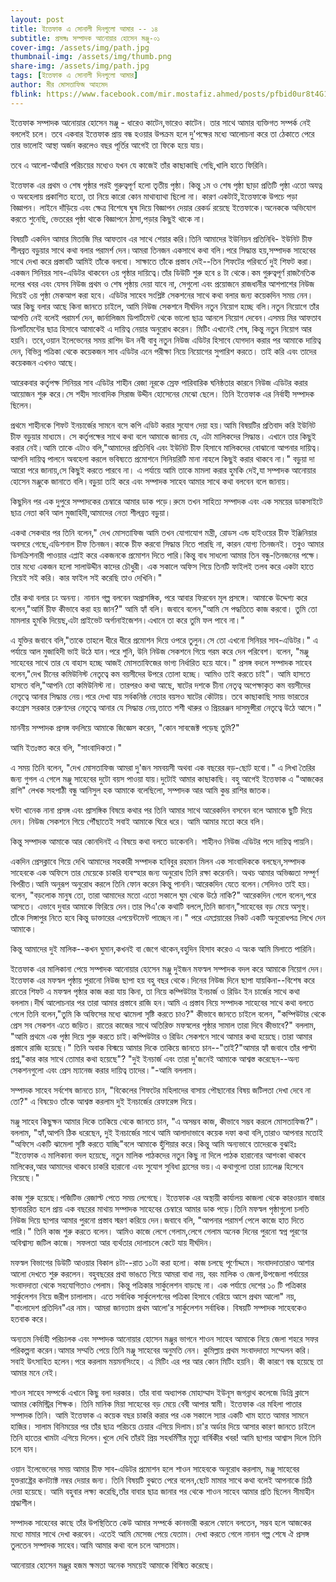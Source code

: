 ```yaml
---
layout: post
title: ইত্তেফাক এ সোনালী দিনগুলো আমার -- ১৪
subtitle: প্রসঙ্গঃ সম্পাদক আনোয়ার হোসেন মঞ্জু-০১
cover-img: /assets/img/path.jpg
thumbnail-img: /assets/img/thumb.png
share-img: /assets/img/path.jpg
tags: [ইত্তেফাক এ সোনালী দিনগুলো আমার]
author: মীর মোসতাফিজ আহমেদ
fblink: https://www.facebook.com/mir.mostafiz.ahmed/posts/pfbid0ur8t4G13bP1Nx7k6oJWxWTbeEcm5hMPWkJTca2PAR21WgfxwDVGG7MeBqAw4tiH5l
---
```

<p>
ইত্তেফাক সম্পাদক আনোয়ার হোসেন মঞ্জু - ধারেও কাটেন,ভারেও কাটেন। তার সাথে আমার ব্যক্তিগত সম্পর্ক নেই বললেই চলে।
তবে একবার ইত্তেফাক প্রায় বন্ধ হওয়ার উপক্রম হলে দু'পক্ষের মধ্যে আলোচনা করে তা ঠেকাতে পেরে তার ভালোই আস্থা অর্জন করলেও বছর পূর্তির আগেই তা ফিকে হয়ে যায়। </p><p>
তবে এ আলো-আঁধারি পরিচয়ের মধ্যেও যখন যে কাজেই তাঁর কাছাকাছি গেছি,খালি হাতে ফিরিনি। </p><p>
ইত্তেফাক এর প্রথম ও শেষ পৃষ্ঠার পরই গুরুত্বপূর্ণ হলো তৃতীয় পৃষ্ঠা। কিন্তু ১ম ও শেষ পৃষ্ঠা ছাড়া প্রতিটি পৃষ্ঠা এতো অযত্ন ও অবহেলায় প্রকাশিত হতো, তা নিয়ে কারো কোন মাথাব্যাথা ছিলো না। 
কারণ একটাই,ইত্তেফাকে উপচে পড়া বিজ্ঞাপন। লাইনে দাঁড়িয়ে এবং ক্ষেত্র বিশেষে ঘুষ দিয়ে বিজ্ঞাপন দেয়ার রেকর্ড রয়েছে ইত্তেফাকে।অনেককে অভিযোগ করতে শুনেছি, ভেতরের পৃষ্ঠা থাকে বিজ্ঞাপনে ঠাসা,পড়ার কিছুই থাকে না। </p><p>
বিষয়টি একদিন আমার মিতাজি মির আফতাব এর সাথে শেয়ার করি।তিনি আমাদের ইউনিয়ন প্রতিনিধি- ইউনিট চীফ শীলব্রত বড়ুয়ার সাথে কথা বলার পরামর্শ দেন।আমরা তিনজন একসাথে কথা বলি।পরে সিদ্ধান্ত হয়,সম্পাদক সাহেবের সাথে দেখা করে প্রস্তাবটি আমিই তাঁকে বলবো। সাক্ষাতে তাঁকে প্রস্তাব দেই--তিন শিফটের পরিবর্তে দুই শিফট করা। একজন সিনিয়র সাব-এডিটর থাকবেন ৩য় পৃষ্ঠার দায়িত্বে।তাঁর ডিউটি শুরু হবে ৪ টা থেকে।কম গুরুত্বপূর্ণ রাজনৈতিক দলের খবর এবং যেসব নিউজ প্রথম ও শেষ পৃষ্ঠায় দেয়া যাবে না, সেগুলো এবং প্রয়োজনে রাজধানীর আশপাশের নিউজ দিয়েই ৩য় পৃষ্ঠা মেকআপ করা হবে। এডিটর সাহেব সংশ্লিষ্ট সেকশনের সাথে কথা বলার জন্য কয়েকদিন সময় নেন। আর কিছু বলার আছে কিনা জানতে চাইলে, আমি নিউজ সেকশনে  দীর্ঘদিন নতুন নিয়োগ হচ্ছে বলি।নতুন নিয়োগে তাঁর আপত্তি নেই বলেই পরামর্শ দেন, জার্নালিজম ডিপার্টমেন্ট থেকে ভালো ছাত্র আনলে নিয়োগ দেবেন।এসময় মির আফতাব ডিপার্টমেন্টের ছাত্র হিসাবে আমাকেই এ দায়িত্ব নেয়ার অনুরোধ করেন। মিটিং এখানেই শেষ, কিন্তু নতুন নিয়োগ আর হয়নি। তবে,ওয়ান ইলেভেনের সময় রাশিদ উন নবী বাবু নতুন নিউজ এডিটর হিসাবে যোগদান করার পর আমাকে দায়িত্ব দেন, বিভিন্ন পত্রিকা থেকে কয়েকজন সাব এডিটর এনে পরীক্ষা নিয়ে নিয়োগের সুপারিশ করতে। তাই করি এবং তাদের কয়েকজন এখনও আছে।</p><p>
আরেকবার কর্তৃপক্ষ সিনিয়র সাব এডিটর শাহীন রেজা নূরকে স্রেফ পারিবারিক ঘনিষ্ঠতার কারনে  নিউজ এডিটর করার আয়োজন শুরু করে।সে শহীদ সাংবাদিক সিরাজ উদ্দীন হোসেনের মেঝো ছেলে। তিনি ইত্তেফাক এর নির্বাহী সম্পাদক ছিলেন। </p><p>    
প্রথমে শাহীনকে শিফট ইনচার্জের সামনে বসে কপি এডিট করার সুযোগ দেয়া হয়।আমি বিষয়টির প্রতিবাদ করি ইউনিট চীফ বড়ুয়ার মাধ্যমে। সে কর্তৃপক্ষের সাথে কথা বলে আমাকে জানায় যে, এটা মালিকদের সিদ্ধান্ত। এখানে তার কিছুই করার নেই।আমি তাকে এটাও বলি,"আমাদের প্রতিনিধি এবং ইউনিট চীফ হিসাবে 
মালিকদের বোঝানো আপনার দায়িত্ব। আপনি দায়িত্ব পালনে অবহেলা করলে ভবিষ্যতে প্রমোশনে সিনিয়রিটি মানা নাহলে কিছুই করার থাকবে না।" বড়ুয়া দা আরো পরে জানায়,সে কিছুই  করতে পারবে না। এ পর্যায়ে আমি তাকে মামলা করার হুমকি দেই,যা সম্পাদক আনোয়ার হোসেন মঞ্জুকে জানাতে বলি।বড়ুয়া তাই করে এবং সম্পাদক সাহেব আমার সাথে কথা বলবেন বলে জানায়। </p><p>
কিছুদিন পর এক দুপুরে সম্পাদকের চেম্বারে আমার ডাক পড়ে।রুমে তখন সাহিত্য সম্পাদক এবং এক সময়ের ডাকসাইটে ছাত্র নেতা কবি আল মুজাহিদী,আমাদের নেতা শীলব্রত বড়ুয়া। </p><p>
একথা সেকথার পর তিনি বলেন," দেখ মোসতাফিজ আমি তখন যোগাযোগ মন্ত্রী, রোডস এন্ড হাইওয়ের চীফ ইঞ্জিনিয়ার অবসরে গেছে,এডিশনাল চীফ তিনজন।কাকে চীফ করবো  সিদ্ধান্ত নিতে পারছি না, কারন যোগ্য তিনজনই। তবু্ও আমার ডিসক্রিশনারী পাওয়ার এপ্লাই করে একজনকে প্রমোশন দিতে পারি।কিন্তু বাধ সাধলো আমার তিন বন্ধু-তিনজনের পক্ষে।তার মধ্যে একজন হলো সালাউদ্দীন কাদের চৌধুরী। 
এক সকালে অফিস গিয়ে তিনটি ফাইলই তলব করে একটা হাতে নিয়েই সই করি। কার ফাইল সই করেছি তাও দেখিনি।" </p><p>
তাঁর কথা বলার ঢং অনন্য। নানান গল্প বলবেন অপ্রাসঙ্গিক, পরে আবার ফিরবেন মূল প্রসঙ্গে। 
আমাকে উদ্দেশ্য করে বলেন,"আর্মি চীফ কীভাবে করা হয় জান?" আমি হ্যাঁ বলি। জবাবে বলেন,"আমি সে পদ্ধতিতে কাজ করবো। তুমি তো মামলার হুমকি দিয়েছ,এটা প্রাইভেট অর্গানাইজেশন।এখানে তা করে তুমি ফল পাবে না।" </p><p>
এ যুক্তির জবাবে বলি,"তাকে তাহলে ধীরে ধীরে প্রমোশন দিয়ে ওপরে তুলুন।সে তো এখনো সিনিয়র সাব-এডিটর।" 
এ পর্যায়ে আল মুজাহিদী ভাই উঠে যান।পরে শুনি, উনি নিউজ সেকশনে গিয়ে গরম করে দেন পরিবেশ। বলেন, "মঞ্জু সাহেবের সাথে তার যে বাহাস হচ্ছে আজই মোসতাফিজের ভাগ্য নির্ধারিত হয়ে যাবে।" 
প্রসঙ্গ বদলে সম্পাদক সাহেব বলেন,"দেখ চীনের কমিউনিস্ট নেতৃত্বে কম বয়সীদের উপরে তোলা হচ্ছে। আমিও তাই করতে চাই"। আমি হাসতে হাসতে বলি,"আপনি তো কমিউনিস্ট না।
তারপরও কথা আছে, ষাটের দশকে চীনা নেতৃত্ব অপেক্ষাকৃত কম বয়সীদের নেতৃত্বে আনার সিদ্ধান্ত  নেয়।পরে দেখা যায় সর্বকনিষ্ঠ নেতার বয়সও ষাটের কৌটায়।
তবে কাছাকাছি সময় ভারতের কংগ্রেস সরকার তরুণদের নেতৃত্বে আনার যে সিদ্ধান্ত নেয়,তাতে শশী থারুর ও প্রিয়রঞ্জন দাসমুন্সীরা নেতৃত্বে উঠে আসে।" </p><p>
মাননীয় সম্পাদক প্রসঙ্গ বদলিয়ে আমাকে জিজ্ঞেস করেন, "কোন সাবজেক্ট পড়েছ তুমি?" </p><p>
আমি ইতঃস্তত করে বলি, "সাংবাদিকতা।"</p><p>
এ সময় তিনি বলেন, "দেখ মোসতাফিজ আমরা দু'জন সমবয়সী অথবা এক বছরের বড়-ছোট হবো।"
এ লিখা তৈরির জন্য গুগল এ গেলে মঞ্জু সাহেবের দুটো বয়স পাওয়া যায়।দুটোই আমার কাছাকাছি। বহু আগেই ইত্তেফাক এ "আজকের রাশি" লেখক সহপাঠী বন্ধু আনিসুল হক আমাকে বলেছিলো, সম্পাদক আর আমি কুম্ভ রাশির জাতক। </p><p>
ঘন্টা খানেক নানা প্রসঙ্গ এবং প্রাসঙ্গিক বিষয়ে কথার পর তিনি আমার সাথে আরেকদিন বসবেন বলে আমাকে ছুটি দিয়ে দেন।
নিউজ সেকশনে গিয়ে পৌঁছাতেই সবাই আমাকে ঘিরে ধরে। আমি আমার মতো করে বলি। </p><p>
কিন্তু  সম্পাদক আমাকে আর কোনদিনই এ বিষয়ে কথা বলতে ডাকেননি। শাহীনও নিউজ এডিটর পদে দায়িত্ব পায়নি। </p><p>
একদিন প্রেসক্লাবে গিয়ে দেখি আমাদের সহকারী সম্পাদক হাবিবুর রহমান মিলন এক সাংবাদিককে বলছেন,সম্পাদক সাহেবকে এক অফিসে তার মেয়েকে চাকরি ব্যবস্হার জন্য অনুরোধ  তিনি রক্ষা করেননি। অথচ আমার অভিজ্ঞতা সম্পূর্ণ বিপরীত।আমি অনুরূপ অনুরোধ করলে তিনি ফোন করেন কিন্তু পাননি।আরেকদিন যেতে বলেন।সেদিনও তাই হয়।বলেন, "বড়লোক মানুষ তো, তারা আমাদের মতো এতো সকালে ঘুম থেকে উঠে নাকি?" আরেকদিন গেলে বলেন,পরে আসতে। এভাবে দুবার আমাকে ফিরিয়ে দেন।তার পিএ'কে কথাটি বললে,তিনি জানান,"সাহেবের বড় মেয়ে অসুস্থ। তাঁকে সিঙ্গাপুর নিতে হবে কিন্তু ডাক্তারের এপয়েন্টমেন্ট পাচ্ছেন না।" পরে এমপ্লয়ারের নিকট একটি অনুরোধপত্র লিখে দেন আমাকে। </p><p>
কিন্তু আমাদের দুই মালিক--কখন ঘুমান,কখনই বা জেগে থাকেন,বহুদিন হিসাব করেও এ অংক আমি মিলাতে পারিনি। </p><p>
ইত্তেফাক এর মালিকানা পেয়ে সম্পাদক আনোয়ার হোসেন মঞ্জু দুইজন মফস্বল সম্পাদক বদল করে আমাকে নিয়োগ দেন। ইত্তেফাক এর মফস্বল পৃষ্ঠায় পুরানো নিউজ ছাপা হয় বহু বছর থেকে।দিনের নিউজ দিনে ছাপা যায়কিনা--বিশেষ  করে রাতের শিফট এ মফস্বল পৃষ্ঠার কাজ করা যায় কিনা, তা নিয়ে কম্পিউটার ইনচার্জ ও রিডিং ইন চার্জের সাথে কথা বললাম।দীর্ঘ আলোচনার পর তারা আমার প্রস্তাবে রাজি হন।আমি এ প্রস্তাব নিয়ে সম্পাদক সাহেবের সাথে কথা বলতে গেলে তিনি বলেন,"তুমি কি অফিসের মধ্যে ঝামেলা সৃষ্টি করতে চাও?" কীভাবে জানতে চাইলে বলেন, "কম্পিউটার থেকে প্রেস সব সেকশন এতে জড়িত। রাতের কাজের সাথে অতিরিক্ত মফস্বলের পৃষ্ঠার  সামাল তারা দিবে কীভাবে?" বললাম, "আমি প্রথমে এক পৃষ্ঠা দিয়ে শুরু করতে চাই।কম্পিউটার ও রিডিং সেকশনে সাথে আমার কথা হয়েছে।তারা আমার প্রস্তাবে রাজি হয়েছে।" তিনি অবাক বিস্ময়ে আমার দিকে তাকিয়ে জানতে চান--"তাই?"আমার হ্যাঁ জবাবে তাঁর পাল্টা প্রশ্ন,"কার কার সাথে তোমার  কথা হয়েছে"? "দুই ইনচার্জ এবং তারা দু'জনেই আমাকে আশ্বস্ত করেছেন--অন্য সেকশনগুলো এবং প্রেস ম্যানেজ করার দায়িত্ব তাদের।"-আমি বললাম। </p><p>
সম্পাদক সাহেব সর্বশেষ জানতে চান, "বিকেলের শিফটের মহিলাদের বাসায় পৌছানোর বিষয় জটিলতা দেখা দেবে না তো?" এ বিষয়েও তাঁকে আশ্বস্ত করলাম দুই ইনচার্জের রেফারেন্স দিয়ে। </p><p>
মঞ্জু সাহেব কিছুক্ষন আমার দিকে তাকিয়ে থেকে জানতে চান, "এ অসম্ভব কাজ, কীভাবে সম্ভব করলে মোসতাফিজ?"। বললাম, "হ্যাঁ,আপনি ঠিক ধরেছেন,
দুই ইনচার্জের সাথে আমি আলাদাভাবে কয়েক দফা কথা বলি,তারাও আপনার মতোই "অফিসে একটি ঝামেলা সৃষ্টি করতে যাচ্ছি"বলে আমাকে হুঁশিয়ার করে।কিন্তু আমি অন্যভাবে তাদেরকে বুঝাইঃ
"ইত্তেফাক এ মালিকানা বদল হয়েছে, নতুন মালিক পাঠকদের নতুন কিছু না দিলে পাঠক হারানোর আশংকা থাকবে মালিকের,আর আমাদের থাকবে চাকরি হারানো এবং সুযোগ সুবিধা হ্রাসের ভয়।এ কথাগুলো তারা চ্যালেঞ্জ হিসেবে নিয়েছে।" </p><p>
কাজ শুরু হয়েছে।পজিটিভ রেজাল্ট পেতে সময় লেগেছে। ইত্তেফাক এর অস্থায়ী কার্যালয় কাজলা থেকে কারওয়ান বাজার স্থানান্তরিত হলে প্রায় এক বছরের মাথায় সম্পাদক সাহেবের চেম্বারে আমার ডাক পড়ে।তিনি মফস্বল পৃষ্ঠাগুলো চলতি নিউজ  দিয়ে ছাপার আমার পুরনো প্রস্তাব স্মরণ করিয়ে দেন।জবাবে বলি, "আপনার পরামর্শ পেলে কাজে হাত দিতে পারি।" তিনি কাজ শুরু করতে বলেন। আমিও কাজে লেগে গেলাম,লেগে গেলাম অনেক দিনের পুরনো স্বপ্ন পূরণের অবিশ্বাস্য জটিল কাজে। সফলতা আর ব্যর্থতার দোলাচলে কেটে যায় দীর্ঘদিন।</p><p>
মফস্বল বিভাগের ডিউটি আওয়ার বিকাল ৪টা--রাত ১০টা করা হলো। কাজ চলছে পূর্ণোদ্দমে। সংবাদদাতারাও আশার আলো দেখতে শুরু করলেন। বহুবছরের প্রথা ভাঙতে গিয়ে আমরা বাধা নয়, বরং মালিক ও জেলা,উপজেলা পর্যায়ের সংবাদদাতা থেকে সহযোগিতাও পেলাম। কিন্তু পত্রিকার সার্কুলেশন বাড়ছে না। এক পর্যায়ে দেশের ১০ টি পত্রিকার সার্কুলেশন নিয়ে জরীপ চালালাম। এতে সর্বাধিক সার্কুলেশনের পত্রিকা হিসাবে বেরিয়ে আসে প্রথম আলো" নয়, "বাংলাদেশ প্রতিদিন"এর নাম। আমরা জানতাম প্রথম আলো'র সার্কুলেশন সর্বাধিক। বিষয়টি সম্পাদক সাহেবকেও হতবাক করে। </p><p>
অন্যতম নির্বাহী পরিচালক এবং সম্পাদক আনোয়ার হোসেন মঞ্জুর ভাগনে শাওন সাহেব আমাকে নিয়ে জেলা শহরে সফর পরিকল্পনা  করেন।আমার সম্মতি পেয়ে তিনি মঞ্জু সাহেবের অনুমতি নেন।
কুমিল্লায় প্রথম সংবাদদাতা সম্মেলন করি। সবাই উৎসাহিত হলেন।পরে করলাম ময়মনসিংহে। এ মিটিং এর পর আর কোন মিটিং হয়নি। কী কারণে বন্ধ হয়েছে তা আমার মনে নেই। </p><p>
শাওন সাহেব সম্পর্কে এখানে কিছু বলা দরকার। তাঁর বাবা অধ্যাপক মোহাম্মাদ ইউনূস জগন্নাথ কলেজে ডিগ্রি ক্লাসে আমার কেমিস্ট্রির শিক্ষক।  তিনি মানিক মিয়া সাহেবের বড় মেয়ে বেবী আপার স্বামী। ইত্তেফাক এর মহিলা পাতার সম্পাদক তিনি। আমি ইত্তেফাক এ কয়েক বছর চাকরি করার পর এক সকালে স্যার একটি খাম হাতে আমার সামনে হাজির। সালাম বিনিময়ের পর তাঁর ছাত্র পরিচয়ে চেয়ার এগিয়ে দিলাম।চা'র অর্ডার দিয়ে আসার কারণ জানতে চাইলে তিনি হাতের খামটা এগিয়ে দিলেন।খুলে দেখি তাঁরই প্রিয় সহধর্মিণীর মৃত্যু বার্ষিকীর খবর! আমি ছাপার আশ্বাস দিলে তিনি চলে যান। </p><p>
ওয়ান ইলেভেনের সময় আমার চীফ সাব-এডিটর প্রমোশন হলে শাওন সাহেবকে অনুরোধ করলাম, মঞ্জু সাহেবের যুক্তরাষ্ট্রের কনট্যাক্ট নম্বর দেয়ার জন্য। তিনি বিষয়টি বুঝতে পেরে বলেন,ছোট মামার সাথে কথা বলেই আপনাকে চিঠি দেয়া হয়েছে। আমি বহুবার লক্ষ্য করেছি,তাঁর বাবার ছাত্র জানার পর থেকে শাওন সাহেব আমার প্রতি ছিলেন সীমাহীন শ্রদ্ধাশীল। </p><p>
সম্পাদক সাহেবের কাছে তাঁর উপস্থিতিতে কেউ আমার সম্পর্কে কানভারী করলে ফোনে বলতেন, সম্ভব হলে আজকের মধ্যে মামার সাথে দেখা করবেন। এতেই আমি মেসেজ পেয়ে যেতাম। দেখা করতে গেলে নানান গল্প শেষে ঐ প্রসঙ্গ তুলতেন সম্পাদক সাহেব।আমি আমার কথা বলে চলে আসতাম। </p><p>
আনোয়ার হোসেন মঞ্জুর হজম ক্ষমতা অনেক সময়েই  আমাকে বিস্মিত করেছে। 
</p>